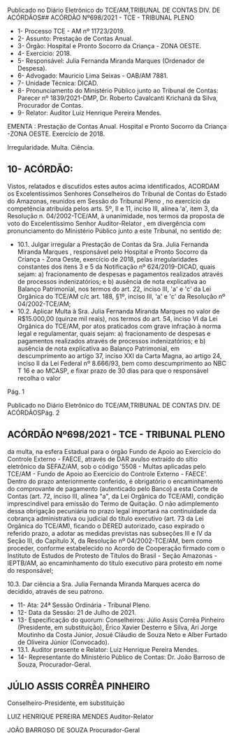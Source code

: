 Publicado  no  Diário  Eletrônico do TCE/AM,TRIBUNAL DE CONTAS DIV. DE ACÓRDÃOS## ACÓRDÃO Nº698/2021 - TCE - TRIBUNAL PLENO

- 1- Processo TCE - AM nº 11723/2019.
- 2- Assunto: Prestação de Contas Anual.
- 3- Órgão: Hospital e Pronto Socorro da Criança - ZONA OESTE.
- 4- Exercício: 2018.
- 5- Responsável: Julia Fernanda Miranda Marques (Ordenador de Despesa).
- 6- Advogado: Mauricio Lima Seixas - OAB/AM 7881.
- 7- Unidade Técnica: DICAD.
- 8- Pronunciamento  do  Ministério  Público  junto  ao  Tribunal  de  Contas: Parecer  nº 1839/2021-DMP, Dr. Roberto Cavalcanti Krichanã da Silva, Procurador de Contas.
- 9- Relator: Auditor Luiz Henrique Pereira Mendes.

EMENTA :  Prestação  de  Contas  Anual.  Hospital  e Pronto Socorro da Criança -ZONA OESTE. Exercício de 2018.

Irregularidade. Multa. Ciência.

## 10-  ACÓRDÃO:

Vistos, relatados e discutidos estes autos acima identificados, ACORDAM os Excelentíssimos Senhores Conselheiros do Tribunal de Contas do Estado do Amazonas, reunidos em Sessão do Tribunal Pleno , no exercício da competência atribuída pelos arts. 5º, II e 11, inciso III, alínea 'a', item 3, da Resolução n. 04/2002-TCE/AM, à unanimidade, nos termos da proposta de voto do Excelentíssimo Senhor Auditor-Relator , em divergência com pronunciamento do Ministério Público junto a este Tribunal, no sentido de:

- 10.1. Julgar irregular a Prestação de Contas da Sra. Julia Fernanda Miranda Marques , responsável pelo Hospital e Pronto Socorro da Criança - Zona Oeste, exercício de 2018, pelas irregularidades constantes dos itens 3 e 5 da  Notificação  nº  624/2019-DICAD,  quais  sejam: a) fracionamento  de despesas e pagamentos realizados através de processos indenizatórios; e b) ausência de nota explicativa ao Balanço Patrimonial, nos termos do art. 22, inciso III, 'a' e 'c' da Lei Orgânica do TCE/AM c/c art. 188, §1º, inciso III, 'a' e 'c' da Resolução nº 04/2002-TCE/AM;
- 10.2. Aplicar  Multa à Sra.  Julia  Fernanda  Miranda  Marques no  valor  de R$15.000,00 (quinze  mil  reais),  nos  termos  do  art.  54,  inciso  VI  da  Lei Orgânica  do  TCE/AM,  por  atos  praticados  com  grave  infração  à  norma legal  e  regulamentar,  quais  sejam: a) fracionamento  de  despesas  e pagamentos realizados através de processos indenizatórios; e b) ausência de nota explicativa ao Balanço Patrimonial, em descumprimento ao  artigo  37,  inciso  XXI  da  Carta  Magna,  ao  artigo  24,  inciso  II  da  Lei Federal  nº  8.666/93,  bem  como  descumprimento  ao  NBC  T  16  e  ao MCASP, e fixar prazo de 30 dias para que o responsável recolha o valor

Pág. 1

Publicado  no  Diário  Eletrônico do TCE/AM,TRIBUNAL DE CONTAS DIV. DE ACÓRDÃOSPág. 2

## ACÓRDÃO Nº698/2021 - TCE - TRIBUNAL PLENO

da multa, na esfera Estadual para o órgão Fundo de Apoio ao Exercício do  Controle  Externo  -  FAECE,  através  de  DAR  avulso  extraído  do  sítio eletrônico  da  SEFAZ/AM,  sob  o  código  '5508  -  Multas  aplicadas  pelo TCE/AM - Fundo de Apoio ao Exercício do Controle Externo - FAECE'. Dentro do prazo anteriormente conferido, é obrigatório o encaminhamento do comprovante de pagamento (autenticado pelo Banco) a esta Corte de Contas  (art.  72,  inciso  III,  alínea  "a",  da  Lei  Orgânica  do  TCE/AM), condição  imprescindível  para  emissão  do  Termo  de  Quitação.  O  não adimplemento  dessa  obrigação  pecuniária  no  prazo  legal  importará  na continuidade da cobrança administrativa ou judicial do título executivo (art. 73  da  Lei  Orgânica  do  TCE/AM),  ficando  o  DERED  autorizado,  caso expirado o referido prazo, a adotar as medidas previstas nas subseções III e IV da Seção III, do Capítulo X, da Resolução nº 04/2002-TCE/AM, bem como proceder, conforme estabelecido no Acordo de Cooperação firmado com  o  Instituto  de  Estudos  de  Protesto  de  Títulos  do  Brasil  -  Seção Amazonas  -  IEPTB/AM,  ao  encaminhamento  do  título  executivo  para protesto em nome do responsável;

10.3. Dar ciência a Sra. Julia Fernanda  Miranda Marques acerca do decidido, através de seu patrono.

- 11-  Ata: 24ª Sessão Ordinária - Tribunal Pleno.
- 12-  Data da Sessão: 21 de Julho de 2021.
- 13-  Especificação  do  quorum: Conselheiros: Júlio  Assis  Corrêa  Pinheiro  (Presidente, em substituição), Érico Xavier Desterro e Silva,  Ari  Jorge Moutinho da Costa Júnior, Josué Cláudio de Souza Neto e Alber Furtado de Oliveira Júnior (Convocado).
- 13.1. Auditor presente e Relator: Luiz Henrique Pereira Mendes.
- 14-  Representante  do  Ministério  Público  de  Contas: Dr. João  Barroso  de  Souza, Procurador-Geral.

## JÚLIO ASSIS CORRÊA PINHEIRO

Conselheiro-Presidente, em substituição

LUIZ HENRIQUE PEREIRA MENDES Auditor-Relator

JOÃO BARROSO DE SOUZA Procurador-Geral